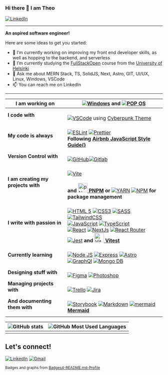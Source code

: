 ### Hi there 👋 I am Theo 

[![LinkedIn](https://img.shields.io/badge/LinkedIn-0077B5?style=for-the-badge&logo=linkedin&logoColor=white)](https://www.linkedin.com/in/theodoros-kondakos/)

<hr/>

**An aspired software engineer!**

Here are some ideas to get you started:

- 🔭 I’m currently working on improving my front end developer skills, as well as hopping to the backend, and serverless
- 🌱 I’m currently studying the [FullStackOpen](https://fullstackopen.com/en/) course from the [University of Helsinki](https://www.helsinki.fi/en)
- 💬 Ask me about MERN Stack, TS, SolidJS, Next, Astro, GIT, UI/UX, Linux, Windows, VSCode
- 📫 You can reach me on LinkedIn
<!-- - ⚡ Fun fact: ... -->

<hr/>

| **I am working on** | [![Windows](https://img.shields.io/badge/Windows-0078D6?style=for-the-badge&logo=windows&logoColor=white)](https://www.microsoft.com/en-us/windows) **and** [![POP OS](https://img.shields.io/badge/Pop!_OS-48B9C7?style=for-the-badge&logo=Pop!_OS&logoColor=white)](https://pop.system76.com/) |
|---|---|
| **I code with** | <br/> [![VSCode](https://img.shields.io/badge/VSCode-0078D4?style=for-the-badge&logo=visual%20studio%20code&logoColor=white)](https://code.visualstudio.com/) using [Cyberpunk Theme](https://marketplace.visualstudio.com/items?itemName=max-SS.cyberpunk) <br/> |
| **My code is always** | <br/> [![ESLint](https://img.shields.io/badge/eslint-3A33D1?style=for-the-badge&logo=eslint&logoColor=white)](https://eslint.org/) [![Prettier](https://img.shields.io/badge/prettier-1A2C34?style=for-the-badge&logo=prettier&logoColor=F7BA3E)](https://prettier.io/) <br/> **Following [Airbnb JavaScript Style Guide()](https://github.com/airbnb/javascript)** <br/> |
| **Version Control with** | <br/> [![GitHub](https://img.shields.io/badge/GitHub-100000?style=for-the-badge&logo=github&logoColor=white)](https://github.com/)[![Gitlab](https://img.shields.io/badge/GitLab-330F63?style=for-the-badge&logo=gitlab&logoColor=white)](https://about.gitlab.com/) <br/> |
| **I am creating my projects with** | <br/> [![Vite](https://img.shields.io/badge/Vite-B73BFE?style=for-the-badge&logo=vite&logoColor=FFD62E)](https://vitejs.dev/) <br/> <br/> **and** [<img src='https://user-images.githubusercontent.com/25774466/223591193-9c2d5681-a369-44d0-b125-dc8b5ec5fa08.svg' width="30" height="30" alt="pNpm"> **PNPM**](https://pnpm.io/) **or**  [![YARN](https://img.shields.io/badge/Yarn-2C8EBB?style=for-the-badge&logo=yarn&logoColor=white)](https://yarnpkg.com/) [![NPM](https://img.shields.io/badge/npm-CB3837?style=for-the-badge&logo=npm&logoColor=white)](https://www.npmjs.com/) **for package management** |
| **I write with passion in** | <br/> [![HTML 5](https://img.shields.io/badge/HTML5-E34F26?style=for-the-badge&logo=html5&logoColor=white)](https://developer.mozilla.org/en-US/docs/Glossary/HTML5) [![CSS3](https://img.shields.io/badge/CSS3-1572B6?style=for-the-badge&logo=css3&logoColor=white)](https://img.shields.io/badge/CSS3-1572B6?style=for-the-badge&logo=css3&logoColor=white) [![SASS](https://img.shields.io/badge/Sass-CC6699?style=for-the-badge&logo=sass&logoColor=white)](https://sass-lang.com/) [![TailwindCSS](https://img.shields.io/badge/Tailwind_CSS-38B2AC?style=for-the-badge&logo=tailwind-css&logoColor=white)](https://tailwindcss.com/)<br/>[![JavaScript](https://img.shields.io/badge/JavaScript-323330?style=for-the-badge&logo=javascript&logoColor=F7DF1E)](https://www.javascript.com/) [![TypeScript](https://img.shields.io/badge/TypeScript-007ACC?style=for-the-badge&logo=typescript&logoColor=white)](https://www.typescriptlang.org/) <br/> [![React](https://img.shields.io/badge/React-20232A?style=for-the-badge&logo=react&logoColor=61DAFB)](https://reactjs.org/) [![NextJs](https://img.shields.io/badge/next.js-000000?style=for-the-badge&logo=nextdotjs&logoColor=white)](https://nextjs.org/) [![React Router](https://img.shields.io/badge/React_Router-CA4245?style=for-the-badge&logo=react-router&logoColor=white)](https://reactrouter.com/en/main) [![Jest](https://img.shields.io/badge/Jest-C21325?style=for-the-badge&logo=jest&logoColor=white)](https://jestjs.io/) **and** [<img src='https://user-images.githubusercontent.com/25774466/223590452-7015f54d-8cc7-4604-a1ec-b55e19e532ac.svg' width="30" height="30" alt='Vitest'  /> **Vitest**](https://vitest.dev/) <br/> |
| **Currently learning** | <br/> [![Node JS](https://img.shields.io/badge/Node.js-339933?style=for-the-badge&logo=nodedotjs&logoColor=white)](https://nodejs.org/en/) [![Express](https://img.shields.io/badge/Express.js-000000?style=for-the-badge&logo=express&logoColor=white)](https://expressjs.com/) [![Astro](https://img.shields.io/badge/Astro-0C1222?style=for-the-badge&logo=astro&logoColor=FDFDFE)](https://astro.build/) <br/> [![GraphQl](https://img.shields.io/badge/GraphQl-E10098?style=for-the-badge&logo=graphql&logoColor=white)](https://graphql.org/) [![Mongo DB](https://img.shields.io/badge/MongoDB-4EA94B?style=for-the-badge&logo=mongodb&logoColor=white)](https://www.mongodb.com/) <br/> |
| **Designing stuff with** | <br/> [![Figma](https://img.shields.io/badge/Figma-F24E1E?style=for-the-badge&logo=figma&logoColor=white)](https://www.figma.com/) [![Photoshop](https://img.shields.io/badge/Adobe%20Photoshop-31A8FF?style=for-the-badge&logo=Adobe%20Photoshop&logoColor=black)](https://www.adobe.com/be_en/products/photoshop/landpb.html?gclid=CjwKCAiA3pugBhAwEiwAWFzwdWoRZkaTmdAJhFa0RqPoQTHPd3UJ3LRVCXS3fE3eZ0ETaIRZPQl-lxoC43wQAvD_BwE&mv=search&mv=search&sdid=LZ32SYVR&ef_id=CjwKCAiA3pugBhAwEiwAWFzwdWoRZkaTmdAJhFa0RqPoQTHPd3UJ3LRVCXS3fE3eZ0ETaIRZPQl-lxoC43wQAvD_BwE:G:s&s_kwcid=AL!3085!3!445311000415!e!!g!!photoshop!10432291863!103882922872) |
| **Managing projects with** | <br/> [![Trello](https://img.shields.io/badge/Trello-0052CC?style=for-the-badge&logo=trello&logoColor=white)](https://trello.com/home) [![Jira](https://img.shields.io/badge/Jira-0052CC?style=for-the-badge&logo=Jira&logoColor=white)](https://www.atlassian.com/software/jira) |
| **And documenting them with**| <br/> [![Storybook](https://img.shields.io/badge/storybook-FF4785?style=for-the-badge&logo=storybook&logoColor=white)](https://storybook.js.org/) [![Markdown](https://img.shields.io/badge/Markdown-000000?style=for-the-badge&logo=markdown&logoColor=white)](https://www.markdownguide.org/) [![mermaid](https://user-images.githubusercontent.com/25774466/223553865-0c4665b5-ebe6-4426-9f14-75507c18ba28.svg)**Mermaid**](https://mermaid.js.org/) |
|   | |

<!-- ![GitHub Most Used Languages](https://github-readme-stats.vercel.app/api/top-langs/?username=TheoKondak&theme=tokyonight) -->





| ![GitHub stats](https://github-profile-summary-cards.vercel.app/api/cards/profile-details?username=TheoKondak&theme=tokyonight) | ![GitHub Most Used Languages](https://github-readme-streak-stats.herokuapp.com/?user=TheoKondak&theme=tokyonight) |
|-|-|
| | |
<!-- ![Trophy Stats](https://github-profile-trophy.vercel.app/?username=TheoKondak&theme=tokyonight) -->

## Let's connect!

[![LinkedIn](https://img.shields.io/badge/LinkedIn-0077B5?style=for-the-badge&logo=linkedin&logoColor=white)](https://www.linkedin.com/in/theodoros-kondakos/)
[![Gmail](https://img.shields.io/badge/Gmail-D14836?style=for-the-badge&logo=gmail&logoColor=white)](mailto:thkondak@gmail.com)



<small>Badges and graphs from [Badges4-README.md-Profile](https://github.com/alexandresanlim/Badges4-README.md-Profile)</small>

<!-- Sources: Badges: https://github.com/alexandresanlim/Badges4-README.md-Profile -->

